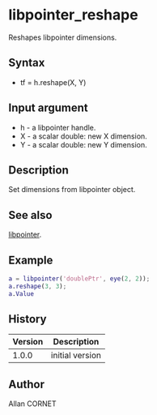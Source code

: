 

# libpointer_reshape

Reshapes libpointer dimensions.

## Syntax

- tf = h.reshape(X, Y)

## Input argument

 - h - a libpointer handle.
 - X - a scalar double: new X dimension.
 - Y - a scalar double: new Y dimension.

## Description


  <p>Set dimensions from libpointer object.</p>


## See also

[libpointer](libpointer.md).
## Example

```matlab
a = libpointer('doublePtr', eye(2, 2));
a.reshape(3, 3);
a.Value
```

## History

|Version|Description|
|------|------|
|1.0.0|initial version|


## Author

Allan CORNET



